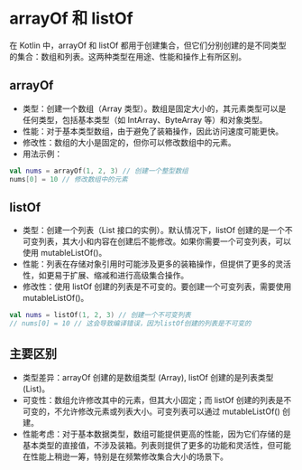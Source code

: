 # arrayOf 和 listOf

在 Kotlin 中，arrayOf 和 listOf 都用于创建集合，但它们分别创建的是不同类型的集合：数组和列表。这两种类型在用途、性能和操作上有所区别。

## arrayOf

-   类型：创建一个数组（Array 类型）。数组是固定大小的，其元素类型可以是任何类型，包括基本类型（如 IntArray、ByteArray 等）和对象类型。
-   性能：对于基本类型数组，由于避免了装箱操作，因此访问速度可能更快。
-   修改性：数组的大小是固定的，但你可以修改数组中的元素。
-   用法示例：

```kt
val nums = arrayOf(1, 2, 3) // 创建一个整型数组
nums[0] = 10 // 修改数组中的元素
```

## listOf

-   类型：创建一个列表（List 接口的实例）。默认情况下，listOf 创建的是一个不可变列表，其大小和内容在创建后不能修改。如果你需要一个可变列表，可以使用 mutableListOf()。
-   性能：列表在存储对象引用时可能涉及更多的装箱操作，但提供了更多的灵活性，如更易于扩展、缩减和进行高级集合操作。
-   修改性：使用 listOf 创建的列表是不可变的。要创建一个可变列表，需要使用 mutableListOf()。

```kt
val nums = listOf(1, 2, 3) // 创建一个不可变列表
// nums[0] = 10 // 这会导致编译错误，因为listOf创建的列表是不可变的
```

## 主要区别

-   类型差异：arrayOf 创建的是数组类型 (Array), listOf 创建的是列表类型 (List)。
-   可变性：数组允许修改其中的元素，但其大小固定；而 listOf 创建的列表是不可变的，不允许修改元素或列表大小。可变列表可以通过 mutableListOf() 创建。
-   性能考虑：对于基本数据类型，数组可能提供更高的性能，因为它们存储的是基本类型的直接值，不涉及装箱。列表则提供了更多的功能和灵活性，但可能在性能上稍逊一筹，特别是在频繁修改集合大小的场景下。
